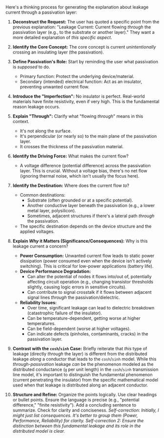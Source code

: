 Here's a thinking process for generating the explanation about leakage current through a passivation layer:

1.  **Deconstruct the Request:** The user has quoted a specific point from the previous explanation: "Leakage Current: Current flowing *through* the passivation layer (e.g., to the substrate or another layer)." They want a more detailed explanation of *this specific aspect*.

2.  **Identify the Core Concept:** The core concept is current *unintentionally* crossing an insulating layer (the passivation).

3.  **Define Passivation's Role:** Start by reminding the user what passivation is *supposed* to do.
    *   Primary function: Protect the underlying device/material.
    *   Secondary (intended) electrical function: Act as an insulator, preventing unwanted current flow.

4.  **Introduce the "Imperfection":** No insulator is perfect. Real-world materials have finite resistivity, even if very high. This is the fundamental reason leakage occurs.

5.  **Explain "Through":** Clarify what "flowing *through*" means in this context.
    *   It's not along the surface.
    *   It's perpendicular (or nearly so) to the main plane of the passivation layer.
    *   It crosses the thickness of the passivation material.

6.  **Identify the Driving Force:** What makes the current flow?
    *   A voltage difference (potential difference) across the passivation layer. This is crucial. Without a voltage bias, there's no net flow (ignoring thermal noise, which isn't usually the focus here).

7.  **Identify the Destination:** Where does the current flow *to*?
    *   Common destinations:
        *   Substrate (often grounded or at a specific potential).
        *   Another conductive layer beneath the passivation (e.g., a lower metal layer, polysilicon).
        *   Sometimes, adjacent structures if there's a lateral path *through* the passivation.
    *   The specific destination depends on the device structure and the applied voltages.

8.  **Explain *Why* it Matters (Significance/Consequences):** Why is this leakage current a concern?
    *   **Power Consumption:** Unwanted current flow leads to static power dissipation (power consumed even when the device isn't actively switching). This is critical for low-power applications (battery life).
    *   **Device Performance Degradation:**
        *   Can alter the potential of nodes it flows into/out of, potentially affecting circuit operation (e.g., changing transistor thresholds slightly, causing logic errors in sensitive circuits).
        *   Can contribute to signal crosstalk if it flows between adjacent signal lines *through* the passivation/dielectric.
    *   **Reliability Issues:**
        *   Over time, significant leakage can lead to dielectric breakdown (catastrophic failure of the insulator).
        *   Can be temperature-dependent, getting worse at higher temperatures.
        *   Can be field-dependent (worse at higher voltages).
        *   Can indicate defects (pinholes, contaminants, cracks) in the passivation layer.

9.  **Contrast with the `cosh`/`sinh` Case:** Briefly reiterate that *this* type of leakage (directly *through* the layer) is different from the distributed leakage *along* a conductor that leads to the `cosh`/`sinh` model. While this *through-passivation* leakage *can* be the phenomenon modeled as the distributed conductance (`g` per unit length) in the `cosh`/`sinh` transmission line model, it's important to distinguish the fundamental phenomenon (current penetrating the insulator) from the specific mathematical model used when that leakage is distributed along an adjacent conductor.

10. **Structure and Refine:** Organize the points logically. Use clear headings or bullet points. Ensure the language is precise (e.g., "potential difference," "finite resistivity"). Add a concluding sentence to summarize. Check for clarity and conciseness. *Self-correction: Initially, I might just list consequences. It's better to group them (Power, Performance, Reliability) for clarity.* *Self-correction 2: Ensure the distinction between this fundamental leakage and its role in the distributed model is clear.*